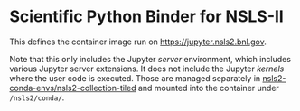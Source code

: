 # Scientific Python Binder for NSLS-II

This defines the container image run on https://jupyter.nsls2.bnl.gov.

Note that this only includes the Jupyter _server_ environment, which includes
various Jupyter server extensions. It does not include the Jupyter _kernels_
where the user code is executed. Those are managed separately in
[nsls2-conda-envs/nsls2-collection-tiled](https://github.com/nsls2-conda-envs/nsls2-collection-tiled)
and mounted into the container under `/nsls2/conda/`.

